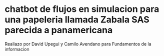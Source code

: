 # chatbot de flujos en simulacion para una papeleria llamada Zabala SAS parecida a panamericana
Realiazo por David Upegui y Camilo Avendano para Fundamentos de la informacion

